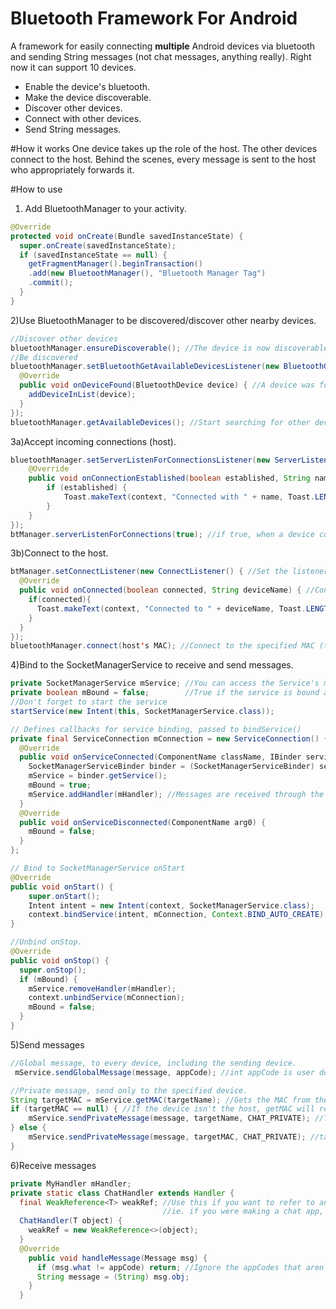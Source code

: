 # Bluetooth Framework For Android
Α framework for easily connecting **multiple** Android devices via bluetooth and sending String messages (not chat messages, anything really). Right now it can support 10 devices.

* Enable the device's bluetooth.
* Make the device discoverable.
* Discover other devices.
* Connect with other devices.
* Send String messages.

#How it works
One device takes up the role of the host. The other devices connect to the host. Behind the scenes, every message is sent to the host who appropriately forwards it.  

#How to use
1) Add BluetoothManager to your activity.
```java
@Override
protected void onCreate(Bundle savedInstanceState) {
  super.onCreate(savedInstanceState);
  if (savedInstanceState == null) {
    getFragmentManager().beginTransaction()
    .add(new BluetoothManager(), "Bluetooth Manager Tag")
    .commit();
  }
}
```
2)Use BluetoothManager to be discovered/discover other nearby devices.
```java
//Discover other devices
bluetoothManager.ensureDiscoverable(); //The device is now discoverable by other devices
//Be discovered
bluetoothManager.setBluetoothGetAvailableDevicesListener(new BluetoothGetAvailableDevicesListener() { //Set the listener
  @Override
  public void onDeviceFound(BluetoothDevice device) { //A device was found.
    addDeviceInList(device);
  }
});
bluetoothManager.getAvailableDevices(); //Start searching for other devices. 
```
3a)Accept incoming connections (host).
```java
bluetoothManager.setServerListenForConnectionsListener(new ServerListenForConnectionsListener() { //Set the listener
    @Override
    public void onConnectionEstablished(boolean established, String name) { //Connected with a device
        if (established) {
            Toast.makeText(context, "Connected with " + name, Toast.LENGTH_SHORT).show();
        }
    }
});
btManager.serverListenForConnections(true); //if true, when a device connects, it will start listening for incoming connections again
```
3b)Connect to the host.
```java
btManager.setConnectListener(new ConnectListener() { //Set the listener
  @Override
  public void onConnected(boolean connected, String deviceName) { //Connected to the device (the host)
    if(connected){
      Toast.makeText(context, "Connected to " + deviceName, Toast.LENGTH_SHORT).show();
    }
  }
});
bluetoothManager.connect(host's MAC); //Connect to the specified MAC (the host)
```
4)Bind to the SocketManagerService to receive and send messages.
```java
private SocketManagerService mService; //You can access the Service's method via this object.
private boolean mBound = false;        //True if the service is bound and you can use it.
//Don't forget to start the service
startService(new Intent(this, SocketManagerService.class));

// Defines callbacks for service binding, passed to bindService()
private final ServiceConnection mConnection = new ServiceConnection() {
  @Override
  public void onServiceConnected(ComponentName className, IBinder service) {
    SocketManagerServiceBinder binder = (SocketManagerServiceBinder) service;
    mService = binder.getService();
    mBound = true;
    mService.addHandler(mHandler); //Messages are received through the handler. More in a bit.
  }
  @Override
  public void onServiceDisconnected(ComponentName arg0) {
    mBound = false;
  }
};

// Bind to SocketManagerService onStart
@Override
public void onStart() {
    super.onStart();
    Intent intent = new Intent(context, SocketManagerService.class);
    context.bindService(intent, mConnection, Context.BIND_AUTO_CREATE);
}

//Unbind onStop.
@Override
public void onStop() {
  super.onStop();
  if (mBound) {
    mService.removeHandler(mHandler);
    context.unbindService(mConnection);
    mBound = false;
  }
}
```
5)Send messages
```java
//Global message, to every device, including the sending device.
 mService.sendGlobalMessage(message, appCode); //int appCode is user defined.

//Private message, send only to the specified device.
String targetMAC = mService.getMAC(targetName); //Gets the MAC from the list of connected devices.
if (targetMAC == null) { //If the device isn't the host, getMAC will return null
    mService.sendPrivateMessage(message, targetName, CHAT_PRIVATE); //The host will search for the correct device.
} else {
    mService.sendPrivateMessage(message, targetMAC, CHAT_PRIVATE); //targetMAC is known, send the message.
}
```
6)Receive messages
```java
private MyHandler mHandler;
private static class ChatHandler extends Handler {
  final WeakReference<T> weakRef; //Use this if you want to refer to an object in your activity or fragment.
                                  //ie. if you were making a chat app, you could put your chat adapter.
  ChatHandler(T object) {
    weakRef = new WeakReference<>(object);
  }
  @Override
    public void handleMessage(Message msg) {
      if (msg.what != appCode) return; //Ignore the appCodes that aren't relevenant.
      String message = (String) msg.obj;
    }
  }
```
